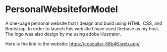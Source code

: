 # PersonalWebsiteforModel
A one-page personal website that I design and build using HTML, CSS, and Bootstrap. In order to launch this website I have used firebase as my host. The logo was also design by me using adobe illustrator. 

Here is the link to the website: https://ccaguilar-58b46.web.app/ 
